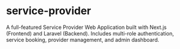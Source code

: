 # service-provider
A full-featured Service Provider Web Application built with Next.js (Frontend) and Laravel (Backend). Includes multi-role authentication, service booking, provider management, and admin dashboard.
